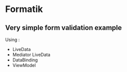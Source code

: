 # Formatik
## Very simple form validation example

Using :
- LiveData
- Mediator LiveData
- DataBinding
- ViewModel